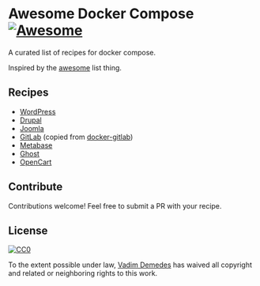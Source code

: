 # Awesome Docker Compose [![Awesome](https://cdn.rawgit.com/sindresorhus/awesome/d7305f38d29fed78fa85652e3a63e154dd8e8829/media/badge.svg)](https://github.com/sindresorhus/awesome)

A curated list of recipes for docker compose.

Inspired by the [awesome](https://github.com/sindresorhus/awesome) list thing.


## Recipes

- [WordPress](recipes/wordpress.yml)
- [Drupal](recipes/drupal.yml)
- [Joomla](recipes/joomla.yml)
- [GitLab](recipes/gitlab.yml) (copied from [docker-gitlab](https://github.com/sameersbn/docker-gitlab/blob/master/docker-compose.yml))
- [Metabase](recipes/metabase.yml)
- [Ghost](recipes/ghost.yml)
- [OpenCart](recipes/opencart.yml)


## Contribute

Contributions welcome! Feel free to submit a PR with your recipe.


## License

[![CC0](http://i.creativecommons.org/p/zero/1.0/88x31.png)](http://creativecommons.org/publicdomain/zero/1.0/)

To the extent possible under law, [Vadim Demedes](http://vadimdemedes.com) has waived all copyright and related or neighboring rights to this work.
